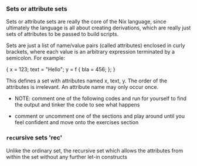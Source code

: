 ### Sets or attribute sets

Sets or attribute sets are really the core of the Nix language, since ultimately the language is all about creating derivations, which are really just sets of attributes to be passed to build scripts.

Sets are just a list of name/value pairs (called attributes) enclosed in curly brackets, where each value is an arbitrary expression terminated by a semicolon. For example:

{
    x = 123;
    text = "Hello";
    y = f { bla = 456; };
}

This defines a set with attributes named x, text, y. The order of the attributes is irrelevant. An attribute name may only occur once.

- NOTE: comment one of the following codes and run for yourself to find the output and tinker the code to see what happens

- comment or uncomment one of the sections and play around until you feel confident and move onto the exercises section

### `rec`ursive sets 'rec'

Unlike the ordinary set, the recursive set which allows the attributes from within the set without any further let-in constructs
